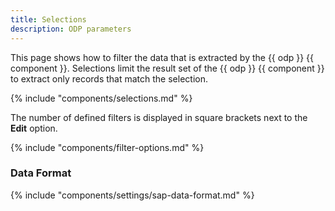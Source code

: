 ```yaml
---
title: Selections
description: ODP parameters
---
```


This page shows how to filter the data that is extracted by the {{ odp }} {{ component }}.
Selections limit the result set of the {{ odp }} {{ component }} to extract only records that match the selection.

{% include "components/selections.md"  %}

The number of defined filters is displayed in square brackets next to the **Edit** option.

{% include "components/filter-options.md" %}

### Data Format

{% include "components/settings/sap-data-format.md"  %}
